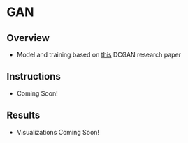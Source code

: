 # GAN
## Overview
* Model and training based on [this](https://arxiv.org/pdf/1511.06434.pdf) DCGAN research paper

## Instructions
* Coming Soon!

## Results
* Visualizations Coming Soon!

